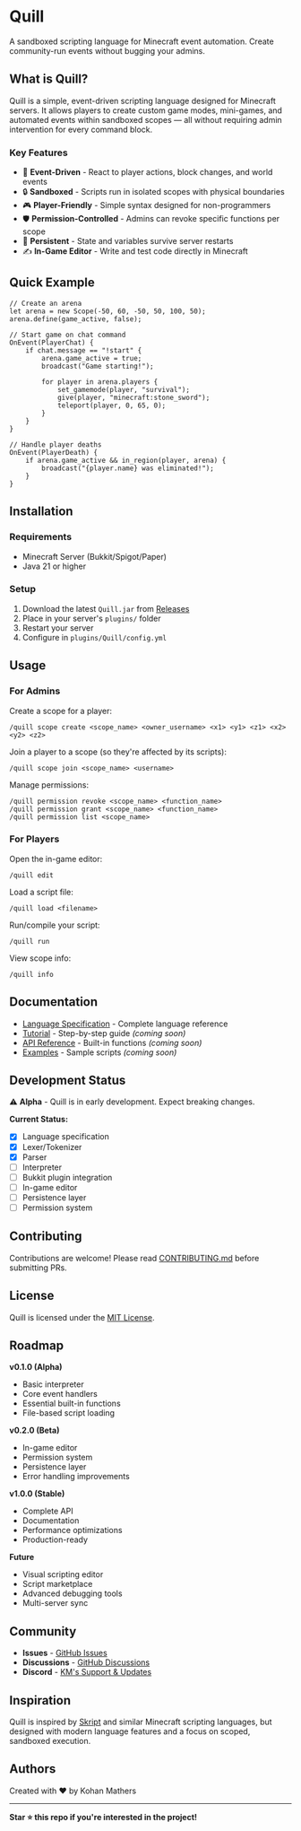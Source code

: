 # Quill

A sandboxed scripting language for Minecraft event automation. Create community-run events without bugging your admins.

## What is Quill?

Quill is a simple, event-driven scripting language designed for Minecraft servers. It allows players to create custom game modes, mini-games, and automated events within sandboxed scopes — all without requiring admin intervention for every command block.

### Key Features

- 🎯 **Event-Driven** - React to player actions, block changes, and world events
- 🔒 **Sandboxed** - Scripts run in isolated scopes with physical boundaries
- 🎮 **Player-Friendly** - Simple syntax designed for non-programmers
- 🛡️ **Permission-Controlled** - Admins can revoke specific functions per scope
- 💾 **Persistent** - State and variables survive server restarts
- ✍️ **In-Game Editor** - Write and test code directly in Minecraft

## Quick Example

```
// Create an arena
let arena = new Scope(-50, 60, -50, 50, 100, 50);
arena.define(game_active, false);

// Start game on chat command
OnEvent(PlayerChat) {
    if chat.message == "!start" {
        arena.game_active = true;
        broadcast("Game starting!");
        
        for player in arena.players {
            set_gamemode(player, "survival");
            give(player, "minecraft:stone_sword");
            teleport(player, 0, 65, 0);
        }
    }
}

// Handle player deaths
OnEvent(PlayerDeath) {
    if arena.game_active && in_region(player, arena) {
        broadcast("{player.name} was eliminated!");
    }
}
```

## Installation

### Requirements
- Minecraft Server (Bukkit/Spigot/Paper)
- Java 21 or higher

### Setup
1. Download the latest `Quill.jar` from [Releases](https://github.com/kohanmathers/quill/releases)
2. Place in your server's `plugins/` folder
3. Restart your server
4. Configure in `plugins/Quill/config.yml`

## Usage

### For Admins

Create a scope for a player:
```
/quill scope create <scope_name> <owner_username> <x1> <y1> <z1> <x2> <y2> <z2>
```

Join a player to a scope (so they're affected by its scripts):
```
/quill scope join <scope_name> <username>
```

Manage permissions:
```
/quill permission revoke <scope_name> <function_name>
/quill permission grant <scope_name> <function_name>
/quill permission list <scope_name>
```

### For Players

Open the in-game editor:
```
/quill edit
```

Load a script file:
```
/quill load <filename>
```

Run/compile your script:
```
/quill run
```

View scope info:
```
/quill info
```

## Documentation

- [Language Specification](SPEC.md) - Complete language reference
- [Tutorial](docs/TUTORIAL.md) - Step-by-step guide *(coming soon)*
- [API Reference](docs/API.md) - Built-in functions *(coming soon)*
- [Examples](examples/) - Sample scripts *(coming soon)*

## Development Status

⚠️ **Alpha** - Quill is in early development. Expect breaking changes.

**Current Status:**
- [x] Language specification
- [x] Lexer/Tokenizer
- [x] Parser
- [ ] Interpreter
- [ ] Bukkit plugin integration
- [ ] In-game editor
- [ ] Persistence layer
- [ ] Permission system

## Contributing

Contributions are welcome! Please read [CONTRIBUTING.md](CONTRIBUTING.md) before submitting PRs.

## License

Quill is licensed under the [MIT License](LICENSE).

## Roadmap

**v0.1.0 (Alpha)**
- Basic interpreter
- Core event handlers
- Essential built-in functions
- File-based script loading

**v0.2.0 (Beta)**
- In-game editor
- Permission system
- Persistence layer
- Error handling improvements

**v1.0.0 (Stable)**
- Complete API
- Documentation
- Performance optimizations
- Production-ready

**Future**
- Visual scripting editor
- Script marketplace
- Advanced debugging tools
- Multi-server sync

## Community

- **Issues** - [GitHub Issues](https://github.com/kohanmathers/quill/issues)
- **Discussions** - [GitHub Discussions](https://github.com/kohanmathers/quill/discussions)
- **Discord** - [KM's Support & Updates](https://discord.gg/FZuVXszuuM)

## Inspiration

Quill is inspired by [Skript](https://github.com/SkriptLang/Skript) and similar Minecraft scripting languages, but designed with modern language features and a focus on scoped, sandboxed execution.

## Authors

Created with ❤️ by Kohan Mathers

---

**Star ⭐ this repo if you're interested in the project!**
